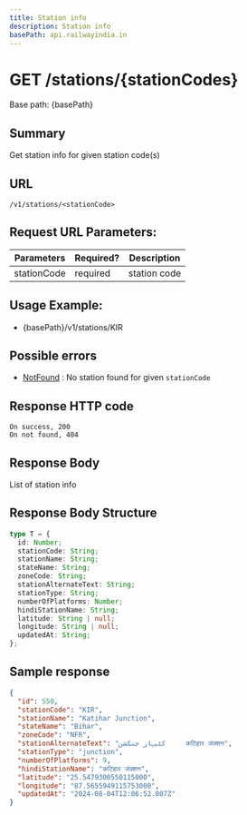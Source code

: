 ```yaml
---
title: Station info
description: Station info
basePath: api.railwayindia.in
---
```


# GET /stations/\{stationCodes}

Base path: {basePath}

## Summary

Get station info for given station code(s)

## URL

`/v1/stations/<stationCode>`

## Request URL Parameters:

| Parameters  | Required? | Description  |
| ----------- | --------- | ------------ |
| stationCode | required  | station code |

## Usage Example:

- {basePath}/v1/stations/KIR

## Possible errors

- [NotFound](./errorcodes#NotFound) : No station found for given `stationCode`

## Response HTTP code

    On success, 200
    On not found, 404

## Response Body

List of station info

## Response Body Structure

```typescript
type T = {
  id: Number;
  stationCode: String;
  stationName: String;
  stateName: String;
  zoneCode: String;
  stationAlternateText: String;
  stationType: String;
  numberOfPlatforms: Number;
  hindiStationName: String;
  latitude: String | null;
  longitude: String | null;
  updatedAt: String;
};
```

## Sample response

```json
{
  "id": 550,
  "stationCode": "KIR",
  "stationName": "Katihar Junction",
  "stateName": "Bihar",
  "zoneCode": "NFR",
  "stationAlternateText": "کٹیہار جنکشن     कटिहार जंक्शन",
  "stationType": "junction",
  "numberOfPlatforms": 9,
  "hindiStationName": "कटिहार जंक्शन",
  "latitude": "25.5479300550115000",
  "longitude": "87.5655949115753000",
  "updatedAt": "2024-08-04T12:06:52.807Z"
}
```

